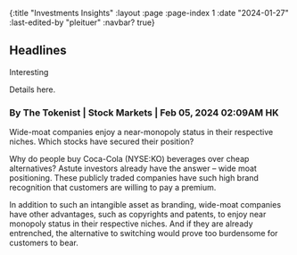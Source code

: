 {:title "Investments Insights"
 :layout :page
 :page-index 1
 :date "2024-01-27"
 :last-edited-by "pleituer"
 :navbar? true}

## Headlines

<x-accordion summary="Emerging Markets Without China: A Strategic Bet or Risky Gambit?">

Interesting

</x-accordion>

<x-accordion summary="China Cuts LPR Rate, RBA Sounds Hawkish as Focus Shifts to US Retailer">

Details here.

</x-accordion>

<x-accordion summary="3 Wide-Moat Stocks Worth Buying in 2024">

### By The Tokenist | Stock Markets | Feb 05, 2024 02:09AM HK

Wide-moat companies enjoy a near-monopoly status in their respective niches. Which stocks have secured their position?

Why do people buy Coca-Cola (NYSE:KO) beverages over cheap alternatives? Astute investors already have the answer – wide moat positioning. These publicly traded companies have such high brand recognition that customers are willing to pay a premium.

In addition to such an intangible asset as branding, wide-moat companies have other advantages, such as copyrights and patents, to enjoy near monopoly status in their respective niches. And if they are already entrenched, the alternative to switching would prove too burdensome for customers to bear.

</x-accordion>